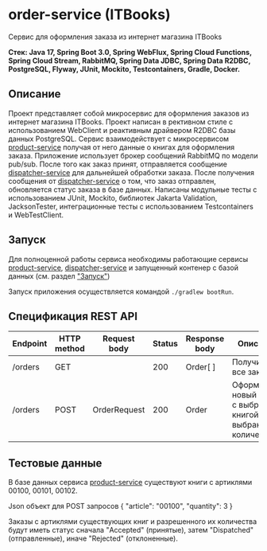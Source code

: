 # order-service (ITBooks)
Сервис для оформления заказа из интернет магазина ITBooks

**Стек: Java 17, Spring Boot 3.0, Spring WebFlux, Spring Cloud Functions, Spring Cloud Stream, RabbitMQ, Spring Data JDBC, Spring Data R2DBC, PostgreSQL, Flyway, JUnit, Mockito, Testcontainers, Gradle, Docker.**
## Описание
Проект представляет собой микросервис для оформления заказов из интернет магазина ITBooks. 
Проект написан в рективном стиле с использованием WebClient и реактивным драйвером R2DBC базы данных PostgreSQL.
Сервис взаимодействует с микросервисом [product-service](https://github.com/ArtJDev/product-service) получая от него данные о книгах для оформления заказа.
Приложение использует брокер сообщений RabbitMQ по модели pub/sub. После того как заказ принят, отправляется сообщение [dispatcher-service](https://github.com/ArtJDev/dispatcher-service) для дальнейшей обработки заказа. После получения сообщения от [dispatcher-service](https://github.com/ArtJDev/dispatcher-service) о том, что заказ отправлен, обновляется статус заказа в базе данных.
Написаны модульные тесты с использованием JUnit, Mockito, библиотек Jakarta Validation, JacksonTester, интеграционные тесты с использованием Testcontainers и WebTestClient.
## Запуск
Для полноценной работы сервиса необходимы работающие сервисы [product-service](https://github.com/ArtJDev/product-service), [dispatcher-service](https://github.com/ArtJDev/dispatcher-service) и запущенный контенер с базой данных (см. раздел ["Запуск"](https://github.com/ArtJDev/product-service/blob/main/README.md#запуск))

Запуск приложения осуществляется командой `./gradlew bootRun`.
## Спецификация REST API
| Endpoint | HTTP method | Request body | Status | Response body | Описание |
|------------------|--------|--------------|-----|----------|-----------------------------------------------------------------|
| /orders          |  GET   |	             | 200 | Order[ ]	|	Получить все заказы |
| /orders          |  POST  | OrderRequest | 200 | Order    |	Оформить новый заказ с выбранной книгой и выбранным количеством |

## Тестовые данные
В базе данных сервиса [product-service](https://github.com/ArtJDev/product-service) существуют книги с артиклями 00100, 00101, 00102.

Json объект для POST запросов {
    "article": "00100",
    "quantity": 3
}

Заказы с артиклями существующих книг и разрешенного их количества будут иметь статус сначала "Accepted" (принятые), затем "Dispatched" (отправленные), иначе "Rejected" (отклоненные).

